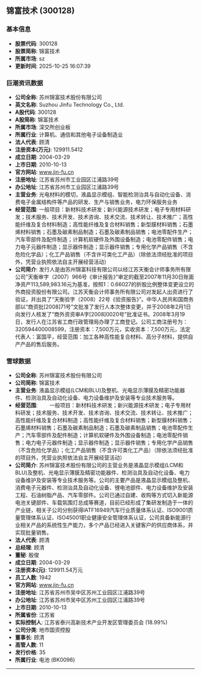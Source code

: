 ## 锦富技术 (300128)

### 基本信息

- **股票代码**: 300128
- **股票简称**: 锦富技术
- **所属市场**: sz
- **更新时间**: 2025-10-25 16:07:39

### 巨潮资讯数据

- **公司全称**: 苏州锦富技术股份有限公司
- **英文名称**: Suzhou Jinfu Technology Co., Ltd.
- **A股代码**: 300128
- **A股简称**: 锦富技术
- **所属市场**: 深交所创业板
- **所属行业**: 计算机、通信和其他电子设备制造业
- **法人代表**: 顾清
- **注册资本(万元)**: 129911.5412
- **成立日期**: 2004-03-29
- **上市日期**: 2010-10-13
- **官方网站**: www.jin-fu.cn
- **注册地址**: 江苏省苏州市工业园区江浦路39号
- **办公地址**: 江苏省苏州市工业园区江浦路39号
- **主营业务**: 光电材料的模切，液晶显示模组、智能检测治具与自动化设备、消费电子金属结构件等产品的研发、生产与销售业务，电力环保服务业务
- **经营范围**: 一般项目：新材料技术研发；新兴能源技术研发；电子专用材料研发；技术服务、技术开发、技术咨询、技术交流、技术转让、技术推广；高性能纤维及复合材料制造；高性能纤维及复合材料销售；新型膜材料销售；石墨烯材料销售；石墨及碳素制品制造；石墨及碳素制品销售；电池零配件生产；汽车零部件及配件制造；计算机软硬件及外围设备制造；电池零配件销售；电力电子元器件制造；显示器件制造；显示器件销售；专用化学产品销售（不含危险化学品）；化工产品销售（不含许可类化工产品）（除依法须经批准的项目外，凭营业执照依法自主开展经营活动）
- **公司简介**: 发行人是由苏州锦富科技有限公司以经江苏天衡会计师事务所有限公司“天衡审字（2007）966号《审计报告》”审定的截至2007年11月30日账面净资产113,589,983.16元为基准，按照1：0.66027的折股比例整体变更设立的外商投资股份有限公司。江苏天衡会计师事务所有限公司对发起人出资进行了验证，并出具了“天衡验字（2008）22号《验资报告》”。中华人民共和国商务部以“商资批[2008]71号”文批准了发行人本次整体变更，并于2008年2月1日向发行人核发了“商外资资审A字[2008]0020号”批准证书。2008年3月19日，发行人在江苏省工商行政管理局办理了工商登记。公司工商注册号为：320594400008599，注册资本：7,500万元，实收资本：7,500万元，法定代表人：富国平，经营范围：加工各种高性能复合材料、高分子材料，提供自产产品的售后服务。

### 雪球数据

- **公司全称**: 苏州锦富技术股份有限公司
- **公司简称**: 锦富技术
- **主营业务**: 液晶显示模组(LCM和BLU)及整机、光电显示薄膜及精密功能器件、检测治具及自动化设备、电力设备维护及安装等专业技术服务等。
- **经营范围**: 　　一般项目：新材料技术研发；新兴能源技术研发；电子专用材料研发；技术服务、技术开发、技术咨询、技术交流、技术转让、技术推广；高性能纤维及复合材料制造；高性能纤维及复合材料销售；新型膜材料销售；石墨烯材料销售；石墨及碳素制品制造；石墨及碳素制品销售；电池零配件生产；汽车零部件及配件制造；计算机软硬件及外围设备制造；电池零配件销售；电力电子元器件制造；显示器件制造；显示器件销售；专用化学产品销售（不含危险化学品）；化工产品销售（不含许可类化工产品）（除依法须经批准的项目外，凭营业执照依法自主开展经营活动）
- **公司简介**: 苏州锦富技术股份有限公司的主营业务是液晶显示模组(LCM和BLU)及整机、光电显示薄膜及精密功能器件、检测治具及自动化设备、电力设备维护及安装等专业技术服务等。公司的主要产品是液晶显示模组及整机、消费电子元器件、检测治具及自动化设备、锂电池部件、电力设备维护及安装工程、石油树脂产品、汽车零部件。公司已通过自建、收购等方式切入新能源电池关键部件、车载氛围灯总成等赛道，目前已经形成了集研发制造于一体的产业链，相关子公司分别获得IATF16949汽车行业质量体系认证、ISO9001质量管理体系认证、ISO45001职业健康安全管理体系认证，公司具备新能源行业相关产品的系统性生产能力，多个产品已经进入关键客户的供应商体系，并实现批量销售。
- **法人代表**: 顾清
- **总经理**: 顾清
- **董秘**: 殷俊
- **成立日期**: 2004-03-29
- **注册资本(元)**: 129911.54万元
- **员工人数**: 1942
- **官方网站**: www.jin-fu.cn
- **注册地址**: 江苏省苏州市吴中区苏州工业园区江浦路39号
- **办公地址**: 江苏省苏州市吴中区苏州工业园区江浦路39号
- **上市日期**: 2010-10-13
- **所属省份**: 江苏省
- **实际控制人**: 江苏省泰兴高新技术产业开发区管理委员会 (18.99%)
- **公司分类**: 地市国资控股
- **董事长**: 顾清
- **高管人数**: 11
- **发行价格**: 35
- **所属行业**: 电池 (BK0096)

---